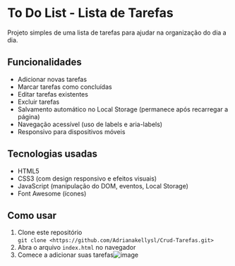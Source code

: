 # To Do List - Lista de Tarefas

Projeto simples de uma lista de tarefas para ajudar na organização do dia a dia.

## Funcionalidades
- Adicionar novas tarefas
- Marcar tarefas como concluídas
- Editar tarefas existentes
- Excluir tarefas
- Salvamento automático no Local Storage (permanece após recarregar a página)
- Navegação acessível (uso de labels e aria-labels)
- Responsivo para dispositivos móveis

## Tecnologias usadas
- HTML5
- CSS3 (com design responsivo e efeitos visuais)
- JavaScript (manipulação do DOM, eventos, Local Storage)
- Font Awesome (ícones)

## Como usar
1. Clone este repositório  
   `git clone <https://github.com/Adrianakellysl/Crud-Tarefas.git>`  
2. Abra o arquivo `index.html` no navegador  
3. Comece a adicionar suas tarefas![image](https://github.com/user-attachments/assets/0decf48f-9812-4aef-8764-67d1354df132)


